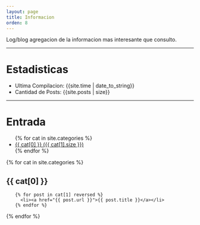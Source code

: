 ```yaml
---
layout: page
title: Informacion
orden: 8
---
```


Log/blog agregacion de la informacion mas interesante que consulto.

---

# Estadisticas
- Ultima Compilacion: {{site.time | date_to_string}} <br/>
- Cantidad de Posts: {{site.posts | size}}

---

# Entrada

<ul>
{% for cat in site.categories %}
<li>
  <a href="#{{ cat[0] }}"> {{ cat[0] }} ({{ cat[1].size }})</a>
  </li>
{% endfor %}
</ul>

{% for cat in site.categories %}
  <h2 id="{{ cat[0] }}">{{ cat[0] }}</h2>
  <ul>
    
    {% for post in cat[1] reversed %}
      <li><a href="{{ post.url }}">{{ post.title }}</a></li>
    {% endfor %}

  </ul>
{% endfor %}